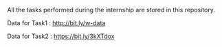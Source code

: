 All the tasks performed during the internship are stored in this repository.

Data for Task1 :  http://bit.ly/w-data

Data for Task2 :  https://bit.ly/3kXTdox




